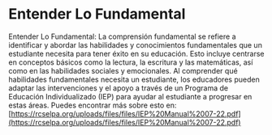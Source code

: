 # Entender Lo Fundamental
Entender Lo Fundamental: La comprensión fundamental se refiere a identificar y abordar las habilidades y conocimientos fundamentales que un estudiante necesita para tener éxito en su educación. Esto incluye centrarse en conceptos básicos como la lectura, la escritura y las matemáticas, así como en las habilidades sociales y emocionales. Al comprender qué habilidades fundamentales necesita un estudiante, los educadores pueden adaptar las intervenciones y el apoyo a través de un Programa de Educación Individualizado (IEP) para ayudar al estudiante a progresar en estas áreas.
Puedes encontrar más sobre esto en: [https://rcselpa.org/uploads/files/files/IEP%20Manual%2007-22.pdf](https://rcselpa.org/uploads/files/files/IEP%20Manual%2007-22.pdf)